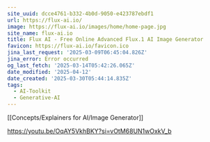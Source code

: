 ```yaml
---
site_uuid: dcce4761-b332-4b0d-9050-e423787ebdf1
url: https://flux-ai.io/
image: https://flux-ai.io/images/home/home-page.jpg
site_name: flux-ai.io
title: Flux AI - Free Online Advanced Flux.1 AI Image Generator
favicon: https://flux-ai.io/favicon.ico
jina_last_request: '2025-03-09T06:45:04.826Z'
jina_error: Error occurred
og_last_fetch: '2025-03-14T05:42:26.065Z'
date_modified: '2025-04-12'
date_created: '2025-03-30T05:44:14.835Z'
tags:
  - AI-Toolkit
  - Generative-AI
---
```


































































[[Concepts/Explainers for AI/Image Generator]]

https://youtu.be/OqAY5VkhBKY?si=vOtM68UN1wOxkV_b

